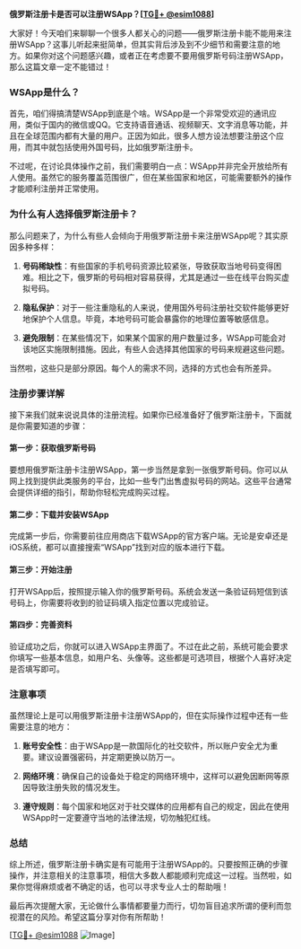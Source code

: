 **俄罗斯注册卡是否可以注册WSApp？[[TG💪+ @esim1088](https://t.me/s/esim1088)]**

大家好！今天咱们来聊聊一个很多人都关心的问题——俄罗斯注册卡能不能用来注册WSApp？这事儿听起来挺简单，但其实背后涉及到不少细节和需要注意的地方。如果你对这个问题感兴趣，或者正在考虑要不要用俄罗斯号码注册WSApp，那么这篇文章一定不能错过！

### WSApp是什么？

首先，咱们得搞清楚WSApp到底是个啥。WSApp是一个非常受欢迎的通讯应用，类似于国内的微信或QQ。它支持语音通话、视频聊天、文字消息等功能，并且在全球范围内都有大量的用户。正因为如此，很多人想方设法想要注册这个应用，而其中就包括使用外国号码，比如俄罗斯注册卡。

不过呢，在讨论具体操作之前，我们需要明白一点：WSApp并非完全开放给所有人使用。虽然它的服务覆盖范围很广，但在某些国家和地区，可能需要额外的操作才能顺利注册并正常使用。

### 为什么有人选择俄罗斯注册卡？

那么问题来了，为什么有些人会倾向于用俄罗斯注册卡来注册WSApp呢？其实原因多种多样：

1. **号码稀缺性**：有些国家的手机号码资源比较紧张，导致获取当地号码变得困难。相比之下，俄罗斯的号码相对容易获得，尤其是通过一些在线平台购买虚拟号码。
   
2. **隐私保护**：对于一些注重隐私的人来说，使用国外号码注册社交软件能够更好地保护个人信息。毕竟，本地号码可能会暴露你的地理位置等敏感信息。

3. **避免限制**：在某些情况下，如果某个国家的用户数量过多，WSApp可能会对该地区实施限制措施。因此，有些人会选择其他国家的号码来规避这些问题。

当然啦，这些只是部分原因。每个人的需求不同，选择的方式也会有所差异。

### 注册步骤详解

接下来我们就来说说具体的注册流程。如果你已经准备好了俄罗斯注册卡，下面就是你需要知道的步骤：

#### 第一步：获取俄罗斯号码
要想用俄罗斯注册卡注册WSApp，第一步当然是拿到一张俄罗斯号码。你可以从网上找到提供此类服务的平台，比如一些专门出售虚拟号码的网站。这些平台通常会提供详细的指引，帮助你轻松完成购买过程。

#### 第二步：下载并安装WSApp
完成第一步后，你需要前往应用商店下载WSApp的官方客户端。无论是安卓还是iOS系统，都可以直接搜索“WSApp”找到对应的版本进行下载。

#### 第三步：开始注册
打开WSApp后，按照提示输入你的俄罗斯号码。系统会发送一条验证码短信到该号码上，你需要将收到的验证码填入指定位置以完成验证。

#### 第四步：完善资料
验证成功之后，你就可以进入WSApp主界面了。不过在此之前，系统可能会要求你填写一些基本信息，如用户名、头像等。这些都是可选项目，根据个人喜好决定是否填写即可。

### 注意事项

虽然理论上是可以用俄罗斯注册卡注册WSApp的，但在实际操作过程中还有一些需要注意的地方：

1. **账号安全性**：由于WSApp是一款国际化的社交软件，所以账户安全尤为重要。建议设置强密码，并定期更换以防万一。

2. **网络环境**：确保自己的设备处于稳定的网络环境中，这样可以避免因断网等原因导致注册失败的情况发生。

3. **遵守规则**：每个国家和地区对于社交媒体的应用都有自己的规定，因此在使用WSApp时一定要遵守当地的法律法规，切勿触犯红线。

### 总结

综上所述，俄罗斯注册卡确实是有可能用于注册WSApp的。只要按照正确的步骤操作，并注意相关的注意事项，相信大多数人都能顺利完成这一过程。当然啦，如果你觉得麻烦或者不确定的话，也可以寻求专业人士的帮助哦！

最后再次提醒大家，无论做什么事情都要量力而行，切勿盲目追求所谓的便利而忽视潜在的风险。希望这篇分享对你有所帮助！

[[TG💪+ @esim1088](https://t.me/s/esim1088) ![Image](https://i.postimg.cc/4NQfJmqS/Snipaste-2025-05-13-00-14-12.png)]